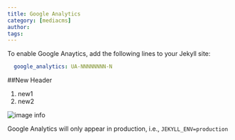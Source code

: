 ```yaml
---
title: Google Analytics
category: [mediacms]
author: 
tags: 
---
```


To enable Google Anaytics, add the following lines to your Jekyll site:

```yaml
  google_analytics: UA-NNNNNNNN-N
```

##New Header
1. new1
2. new2

![image info](/images/header.jpg)

Google Analytics will only appear in production, i.e., `JEKYLL_ENV=production`
